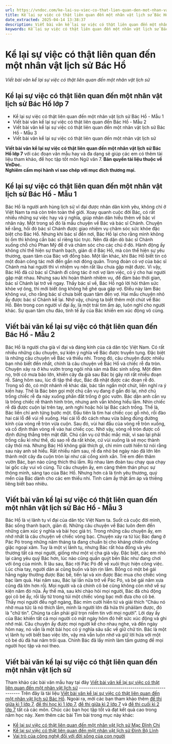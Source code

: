 ```yaml
---
url: https://vndoc.com/ke-lai-su-viec-co-that-lien-quan-den-mot-nhan-vat-lich-su-bac-ho-290354
title: Kể lại sự việc có thật liên quan đến một nhân vật lịch sử Bác Hồ - Viết bài văn kể lại sự việc có thật liên quan đến một nhân vật lịch sử - VnDoc.com
date_extracted: 2025-04-14 13:38:37
description: Viết bài văn kể lại sự việc có thật liên quan đến một nhân vật lịch sử Bác Hồ lớp 7 được biên soạn nhằm giúp các em HS đạt kết quả tốt trong quá trình làm bài tập và học tập môn Ngữ văn lớp 7.
keywords: Kể lại sự việc có thật liên quan đến một nhân vật lịch sử Bác Hồ,Viết bài văn kể lại sự việc có thật liên quan đến Bác Hồ,Viết bài văn kể lại sự việc có thật liên quan đến một nhân vật lịch sử Bác Hồ,Viết bài văn kể lại sự việc có thật liên quan đến một nhân vật lịch sử Hồ Chí Minh,Viết bài văn kể lại sự việc có thật liên quan đến một nhân vật lịch sử,kể lại sự việc có thật liên quan đến một nhân vật lịch sử,bài văn kể lại sự việc có thật liên quan đến một nhân vật lịch sử
---
```


# Kể lại sự việc có thật liên quan đến một nhân vật lịch sử Bác Hồ
 _Viết bài văn kể lại sự việc có thật liên quan đến một nhân vật lịch sử_
## **Kể lại sự việc có thật liên quan đến một nhân vật lịch sử Bác Hồ lớp 7**
  * Kể lại sự việc có thật liên quan đến một nhân vật lịch sử Bác Hồ - Mẫu 1
  * Viết bài văn kể lại sự việc có thật liên quan đến Bác Hồ - Mẫu 2
  * Viết bài văn kể lại sự việc có thật liên quan đến một nhân vật lịch sử Bác Hồ - Mẫu 3
  * Viết bài văn kể lại sự việc có thật liên quan đến một nhân vật lịch sử

**Viết bài văn kể lại sự việc có thật liên quan đến một nhân vật lịch sử Bác Hồ lớp 7** với các đoạn văn mẫu hay và đa dạng sẽ giúp các em có thêm tài liệu tham khảo, để học tập tốt môn Ngữ văn 7.
**Bản quyền tài liệu thuộc về VnDoc.  
Nghiêm cấm mọi hành vi sao chép với mục đích thương mại.**
## **Kể lại sự việc có thật liên quan đến một nhân vật lịch sử Bác Hồ - Mẫu 1**
Bác Hồ là người anh hùng lịch sử vĩ đại được nhân dân kính yêu, không chỉ ở Việt Nam ta mà còn trên toàn thế giới. Xoay quanh cuộc đời Bác, có rất nhiều những sự việc hay và ý nghĩa, giúp nhân dân hiểu thêm về bậc vĩ nhân này. Một trong số đó là mẩu chuyện về Bác và bác sĩ Chánh.
Chuyện kể rằng, hồi đó bác sĩ Chánh được giao nhiệm vụ chăm sóc sức khỏe đặc biệt cho Bác Hồ. Nhưng khi bác sĩ đến nơi, Bác Hồ lại cho rằng mình không bị ốm thì không cần bác sĩ riêng túc trực. Nên đã dặn dò bác sĩ Chánh xuống chỗ chú Phan Mỹ để ở và chăm sóc cho các chú ở đó. Hành động ấy không chỉ thể hiện sự thanh bạch, giản dị ở Bác Hồ, mà còn thể hiện sự yêu thương, quan tâm của Bác với đồng bào.
Một lần khác, khi Bác Hồ biết tin có một đoàn công tác mới đến gần nơi đóng quân. Trong đoàn có vợ của bác sĩ Chánh mà hai người thì vì nhiệm vụ nên rất lâu chưa gặp mặt được. Vì vậy, Bác Hồ đã cử bác sĩ Chánh đi công tác ở nơi vợ làm việc, có ý cho hai người gặp mặt nhau. Nhưng sau khi hoàn thành nhiệm vụ, để đảm bảo thời gian, bác sĩ Chánh lại trở về ngay. Thấy bác sĩ về, Bác Hồ ngỏ lời hỏi thăm sức khỏe vợ ông, thì mới biết ông không hề ghé qua gặp vợ. Điều này làm Bác không vui, cho rằng bác sĩ chưa biết quan tâm đến vợ.
Hai mẩu chuyện nhỏ ấy được bác sĩ Chánh kể lại. Nhờ vậy, chúng ta biết thêm một chút về Bác Hồ. Bên trong con người vĩ đại ấy, là một trái tim ấm áp, luôn nghĩ cho người khác. Sự quan tâm chu đáo, tinh tế ấy của Bác khiến em xúc động vô cùng.
## **Viết bài văn kể lại sự việc có thật liên quan đến Bác Hồ - Mẫu 2**
Bác Hồ là người cha già vĩ đại và đáng kính của cả dân tộc Việt Nam. Có rất nhiều những câu chuyện, sự kiện ý nghĩa về Bác được truyền tụng. Đặc biệt là những câu chuyện về Bác và thiếu nhi. Trong đó, câu chuyện được nhiều bạn nhỏ biết đến nhất, chính là câu chuyện về Bác Hồ và chiếc rễ đa tròn.
Chuyện xảy ra ở khu vườn trong ngôi nhà sàn mà Bác sinh sống. Một đêm nọ, trời có mưa bão lớn, khiến cây đa già sau Bác bị gãy rơi rất nhiều đoạn rễ. Sáng hôm sau, lúc đi tập thể dục, Bác đã nhặt được các đoạn rễ đó. Trong số đó, có một nhánh rễ khác dài, bác tần ngần một chút, liền nghĩ ra ý kiến hay. Thế là Bác bèn gọi một chú cần vụ đang ở gần đó lại, nhờ chú trồng chiếc rễ đa này xuống phần đất trống ở góc vườn. Bác dặn anh cần vụ là trồng chiếc rễ thành hình tròn, nhưng anh vẫn không hiểu lắm. Nhìn chiếc rễ đã được cuộn lại trên tay, anh nghi hoặc hỏi lại Bác cách trồng. Thế là, Bác liền chỉ anh từng bước một. Đầu tiên là tìm hai chiếc cọc gỗ nhỏ, rồi đào hai cái lỗ để vùi rễ xuống. Hai cái lỗ đó cách nhau vừa bằng đúng đường kính của vòng rễ tròn vừa cuộn. Sau đó, vùi hai đầu của vòng rễ tròn xuống, và cố định thân vòng rễ vào hai chiếc cọc. Nhờ vậy, vòng rễ tròn được cố định đứng thẳng trên mặt đất. Chú cần vụ cứ thắc mắc mãi, vì sao lại phải trồng cầu kì như thế, dù sao rễ đa rất khỏe, cứ vùi xuống là sẽ mọc thành cây thôi mà. Nhưng Bác Hồ không giải thích gì, chỉ mỉm cười hiền từ nói rằng sau này anh sẽ hiểu. Rất nhiều năm sau, rễ đa nhỏ bé ngày nào đã lớn lên thành một cây đa cuộn tròn lại như cái cổng xinh xắn. Trẻ em đến thăm vườn Bác, bạn nào cũng thích thú lắm. Rủ nhau làm đoàn tau chạy qua chạy lai gốc cây vui vô cùng.
Từ câu chuyện ấy, em càng thêm thán phục sự thông minh, sáng tạo của Bác Hồ. Nhưng hơn cả là tình yêu thương, quý mến của Bác dành cho các em thiếu nhi. Tình cảm ấy thật ấm áp và thiêng liêng biết bao nhiêu.
## Viết bài văn kể lại sự việc có thật liên quan đến một nhân vật lịch sử Bác Hồ - Mẫu 3
Bác Hồ là vị lãnh tụ vĩ đại của dân tộc Việt Nam ta. Suốt cả cuộc đời mình, Bác sống thanh bạch, giản dị. Những câu chuyện về Bác luôn đem đến những cảm xúc ý nghĩa và bài học giá trị. Trong những câu chuyện ấy, em nhớ nhất là câu chuyện về chiếc vòng bạc.
Chuyện xảy ra từ lúc Bác đang ở Pác Pó trong những năm tháng ta đang chuẩn bị cho kháng chiến chống giặc ngoại xâm. Tuy là một vị lãnh tụ, nhưng Bác rất hòa đồng và yêu thương tất cả mọi người, giống như một vị cha già vậy. Đặc biệt, các em nhỏ lại càng yêu quý Bác hơn, lúc nào cũng quấn quýt bên Bác như đang chơi với ông của mình. Ít lâu sau, Bác rời Pác Pó để về xuôi thực hiện công việc. Lúc chia tay, người dân ai cũng buồn và bịn rịn lắm. Bỗng có một bé gái hằng ngày thường được Bác bế, tiến lại và xin được Bác mua cho chiếc vòng bạc làm quà.
Hai năm sau, Bác lại lần nữa trở về Pác Pó, và bé gái năm xưa cũng đã lớn hơn rồi. Mọi người và cả chính cô bé cũng không còn nhớ về sự kiện năm đó nữa. Ấy thế mà, sau khi chào hỏi mọi người, Bác đã chủ động gọi cô bé ấy, rồi lấy từ trong túi một chiếc vòng bạc mới đưa cho cô bé. Thấy mọi người đều ngỡ ngàng, Bác mỉm cười hiền từ và giải thích “Cháu nó nhờ mua tức là nó thích lắm, mình là người lớn đã hứa thì phảilàm được, đó là "chữ tín". Chúng ta cần phải giữ trọn niềm tin với mọi người”. Lời dạy ấy của Bác khiến tất cả mọi người có mặt ngày hôm đó hết sức xúc động và ghi nhớ mãi.
Câu chuyện ấy được mọi người kể cho nhau nghe, và đến ngày hôm nay, nó vẫn là một bài học có ý nghĩa sâu sắc về giữ chữ tín. Bác là một vị lãnh tụ với biết bao việc lớn, vậy mà vẫn luôn nhớ và giữ lời hứa với một cô bé dù đã hai năm trôi qua. Chính Bác đã lấy mình làm tấm gương để mọi người học tập và noi theo.
## **Viết bài văn kể lại sự việc có thật liên quan đến một nhân vật lịch sử**
Tham khảo các bài văn mẫu hay tại đây [Viết bài văn kể lại sự việc có thật liên quan đến một nhân vật lịch sử](<https://vndoc.com/viet-bai-van-ke-lai-su-viec-co-that-lien-quan-den-mot-nhan-vat-lich-su-289150>)
\-------------------------------------------------
Trên đây là tài liệu [Viết bài văn kể lại sự việc có thật liên quan đến một nhân vật lịch sử Bác Hồ](<https://vndoc.com/ke-lai-su-viec-co-that-lien-quan-den-mot-nhan-vat-lich-su-bac-ho-290354>). Ngoài ra, mời các bạn tham khảo thêm [đề thi giữa kì 1 lớp 7](<https://vndoc.com/de-thi-giua-ki-1-lop7>), [đề thi học kì 1 lớp 7](<https://vndoc.com/de-thi-hoc-ki-1-lop7>), [đề thi giữa kì 2 lớp 7](<https://vndoc.com/de-thi-giua-ki-2-lop7>) và [đề thi cuối kì 2 lớp 7](<https://vndoc.com/de-thi-hoc-ki-2-lop7>) tất cả các môn. Chúc các bạn học tập tốt và đạt kết quả cao trong năm học này.
Xem thêm các bài Tìm bài trong mục này khác:
  * [Kể lại sự việc có thật liên quan đến một nhân vật lịch sử Mạc Đĩnh Chi](</ke-lai-su-viec-co-that-lien-quan-den-mot-nhan-vat-lich-su-mac-dinh-chi-290357>)
  * [Kể lại sự việc có thật liên quan đến một nhân vật lịch sử Đinh Bộ Lĩnh](</ke-lai-su-viec-co-that-lien-quan-den-mot-nhan-vat-lich-su-dinh-bo-linh-290359>)
  * [Vai trò của công nghệ đối với đời sống của con người](</thao-luan-ve-vai-tro-cua-cong-nghe-doi-voi-doi-song-con-nguoi-289201>)

